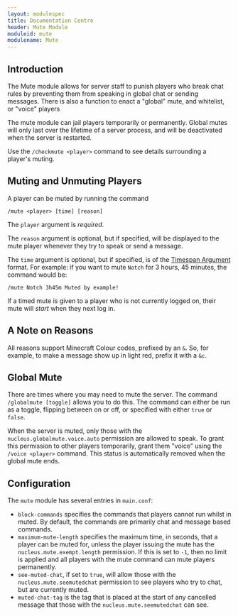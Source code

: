 ```yaml
---
layout: modulespec
title: Documentation Centre
header: Mute Module
moduleid: mute
modulename: Mute
---
```


## Introduction

The Mute module allows for server staff to punish players who break chat rules by preventing them from speaking in global chat or sending messages.
There is also a function to enact a "global" mute, and whitelist, or "voice" players 

The mute module can jail players temporarily or permanently. Global mutes will only last over the lifetime of a server process, and will be deactivated
when the server is restarted.

Use the `/checkmute <player>` command to see details surrounding a player's muting.

## Muting and Unmuting Players

A player can be muted by running the command 

```
/mute <player> [time] [reason]
```

The `player` argument is _required_.

The `reason` argument is optional, but if specified, will be displayed to the mute player whenever they try to speak or
send a message.

The `time` argument is optional, but if specified, is of the [Timespan Argument](../arguments.html#timespan) format. 
For example: if you want to mute `Notch` for 3 hours, 45 minutes, the command would be:

```
/mute Notch 3h45m Muted by example!
```

If a timed mute is given to a player who is not currently logged on, their mute will _start_ when they next log in.

## A Note on Reasons

All reasons support Minecraft Colour codes, prefixed by an `&`. So, for example, to make a message show up in light
red, prefix it with a `&c`.

## Global Mute

There are times where you may need to mute the server. The command `/globalmute [toggle]` allows you to do this. The command
can either be run as a toggle, flipping between on or off, or specified with either `true` or `false`.
 
When the server is muted, only those with the `nucleus.globalmute.voice.auto` permission are allowed to speak. To grant
this permission to other players temporarily, grant them "voice" using the `/voice <player>` command. This status is
automatically removed when the global mute ends.

## Configuration

The `mute` module has several entries in `main.conf`:

* `block-commands` specifies the commands that players cannot run whilst in muted. By default, the commands are primarily 
chat and message based commands.
* `maximum-mute-length` specifies the maximum time, in seconds, that a player can be muted for, unless the player issuing the
mute has the `nucleus.mute.exempt.length` permission. If this is set to `-1`, then no limit is applied and all players with
the mute command can mute players permanently.
* `see-muted-chat`, if set to `true`, will allow those with the `nucleus.mute.seemutedchat` permission to see players who
try to chat, but are currently muted.
* `muted-chat-tag` is the tag that is placed at the start of any cancelled message that those with the `nucleus.mute.seemutedchat`
can see.